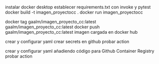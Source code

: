 instalar docker desktop
establecer requirements.txt con invoke y pytest
docker build -t imagen_proyectocc .
docker run imagen_proyectocc

docker tag gaalm/imagen_proyecto_cc:latest gaalm/imagen_proyecto_cc:latest
docker push gaalm/imagen_proyecto_cc:latest
imagen cargada en docker hub

crear y configurar yaml
crear secrets en github
probar action

crear y configurar yaml añadiendo código para Github Container Registry
probar action
